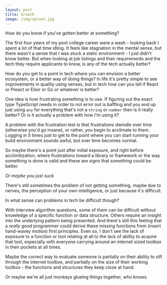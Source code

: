 ```yaml
---
layout: post
title: Growth
image: /img/sprout.jpg
---
```


How do you know if you've gotten better at something? 

The first four years of my post college career were a wash - looking back I spent a lot of that time idling. It feels like stagnation in the mental sense, but there wasn't a sense that I was stuck a static environment - I just didn't know better. But when looking at job listings and their requirements and the tech they require applicants to know, is any of the tech actually better? 

How do you get to a point in tech where you can envision a better ecosystem, or a better way of doing things? In life it's pretty simple to see improvements in quality using senses, but in tech how can you tell if React or Preact or Elixir or Go or whatever is better?

One idea is how frustrating something is to use. If figuring out the exact type TypeScript needs in order to not error out is baffling and you end up just using `any` for everything that's not a `string` or `number` then is it really better? Or is it actually a problem with how *I'm* using it? 

A problem with the frustration test is that frustrations dwindle over time (otherwise you'd go insane), or rather, you begin to acclimate to them. Logging in 5 times just to get to the point where you can start running your build environment sounds awful, but over time becomes normal. 

So maybe there's a point just after initial exposure, and right before acclimitization, where frustrations toward a library or framework or the way something is done is valid and these are signs that *something* could be better.

*Or maybe you just suck*

There's still sometimes the problem of not getting something, maybe due to nerves, the perception of your own intelligence, or just because it's difficult.

In what sense can problems in tech be difficult though?

With interview algorithm questions, some of them can be difficult without knowledge of a specific function or data structure. Others require an insight into the underlying pattern being presented. And there's still this feeling that a *really good* programmer could derive these missing functions from (insert hand-wavey motion) first principles. Even so, I don't see the lack of exposure to a function or tool relating at all to the lack of ability to acquire that tool, especially with everyone carrying around an internet sized toolbox in their pockets at all times. 

Maybe the correct way to evaluate someone is partially on their ability to sift through the internet toolbox, and partially on the size of their working toolbox - the functions and structures they keep close at hand.

Or maybe we're all just monkeys glueing things together, who knows.
